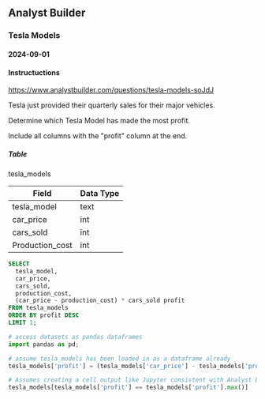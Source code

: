 ## Analyst Builder
### Tesla Models
#### 2024-09-01

#### Instructuctions
https://www.analystbuilder.com/questions/tesla-models-soJdJ

Tesla just provided their quarterly sales for their major vehicles.

Determine which Tesla Model has made the most profit.

Include all columns with the "profit" column at the end. 

##### Table

tesla_models

| Field           | Data Type |
|-----------------|-----------|
| tesla_model     |   text    |
| car_price       |   int     |
| cars_sold       |   int     |
| Production_cost |   int     |


```sql
SELECT
  tesla_model,
  car_price,
  cars_sold,
  production_cost,
  (car_price - production_cost) * cars_sold profit
FROM tesla_models
ORDER BY profit DESC
LIMIT 1;

```

```python
# access datasets as pandas dataframes
import pandas as pd;

# assume tesla_models has been loaded in as a dataframe already
tesla_models['profit'] = (tesla_models['car_price'] - tesla_models['production_cost']) * tesla_models['cars_sold']

# Assumes creating a cell output like Jupyter consistent with Analyst Builder workspace
tesla_models[tesla_models['profit'] == tesla_models['profit'].max()]

```
